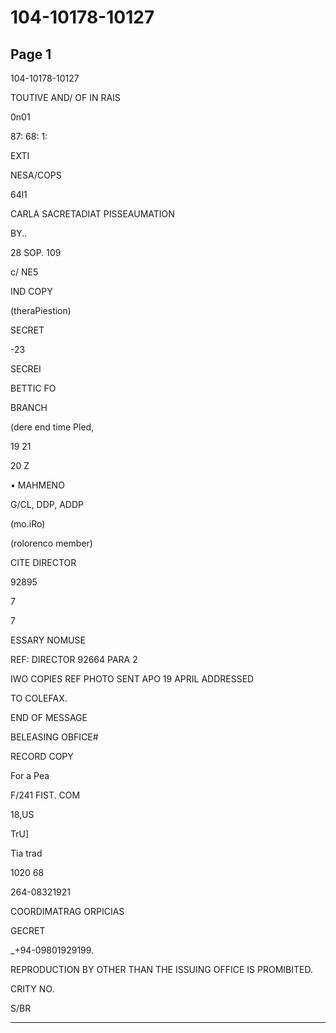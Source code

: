 # 104-10178-10127

## Page 1

104-10178-10127

TOUTIVE AND/ OF IN RAIS

0n01

87: 68: 1:

EXTI

NESA/COPS

64l1

CARLA SACRETADIAT PISSEAUMATION

BY..

28 SOP. 109

c/ NE5

IND COPY

(theraPiestion)

SECRET

-23

SECREI

BETTIC FO

BRANCH

(dere end time Pled,

19 21

20 Z

• MAHMENO

G/CL, DDP, ADDP

(mo.iRo)

(rolorenco member)

CITE DIRECTOR

92895

7

7

ESSARY NOMUSE

REF: DIRECTOR 92664 PARA 2

IWO COPIES REF PHOTO SENT APO 19 APRIL ADDRESSED

TO COLEFAX.

END OF MESSAGE

BELEASING OBFICE#

RECORD COPY

For a Pea

F/241 FIST. COM

18,US

TrU]

Tia trad

1020 68

264-08321921

COORDIMATRAG ORPICIAS

GECRET

_+94-09801929199.

REPRODUCTION BY OTHER THAN THE ISSUING OFFICE IS PROMIBITED.

CRITY NO.

S/BR

---

